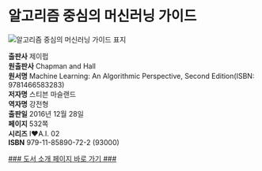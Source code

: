    
# 알고리즘 중심의 머신러닝 가이드
  
 ![알고리즘 중심의 머신러닝 가이드 표지](http://image.kyobobook.co.kr/images/book/large/722/l9791185890722.jpg)
  
**출판사** 제이펍  
**원출판사** Chapman and Hall  
**원서명** Machine Learning: An Algorithmic Perspective, Second Edition(ISBN: 9781466583283)  
**저자명** 스티븐 마슬랜드  
**역자명** 강전형  
**출판일** 2016년 12월 28일  
**페이지** 532쪽  
**시리즈** I♥A.I. 02  
**ISBN** 979-11-85890-72-2 (93000)  

[### 도서 소개 페이지 바로 가기 ###](http://jpub.tistory.com/648)  


